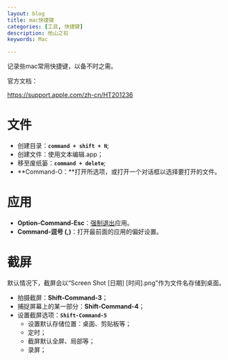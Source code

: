 ```yaml
---
layout: blog
title: mac快捷键
categories: [工具, 快捷键]
description: 他山之石
keywords: Mac

---
```


记录些mac常用快捷键，以备不时之需。

官方文档：

https://support.apple.com/zh-cn/HT201236

# 文件

- 创建目录：**``command + shift + N``**;
- 创建文件：使用文本编辑.app；
- 移至废纸篓：**```command + delete```**;
- **Command-O：**打开所选项，或打开一个对话框以选择要打开的文件。



# 应用

- **Option-Command-Esc**：[强制退出](https://support.apple.com/zh-cn/HT201276)应用。
- **Command-逗号 (,)**：打开最前面的应用的偏好设置。

# 截屏

默认情况下，截屏会以“Screen Shot [日期] [时间].png”作为文件名存储到桌面。

- 拍摄截屏：**Shift-Command-3**；
- 捕捉屏幕上的某一部分：**Shift-Command-4**；
- 设置截屏选项：**```Shift-Command-5```**
  - 设置默认存储位置：桌面、剪贴板等；
  - 定时；
  - 截屏默认全屏、局部等；
  - 录屏；

